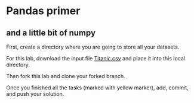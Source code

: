 # Pandas primer
## and a little bit of numpy

First, create a directory where you are going to store all your datasets. 

For this lab, download the input file [Titanic.csv](https://docs.google.com/spreadsheets/d/1W0TCr30twkLtCuBl_ryCqBtkfiCP98tAOVi5AebMh34/edit?usp=sharing) and place it into this local directory.

Then fork this lab and clone your forked branch.

Once you finished all the tasks (marked with yellow marker), add, commit, and push your solution.

